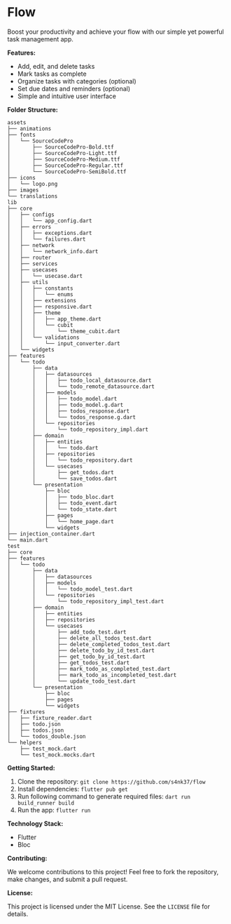 
# Flow

Boost your productivity and achieve your flow with our simple yet powerful task management app.

**Features:**

-   Add, edit, and delete tasks
-   Mark tasks as complete
-   Organize tasks with categories (optional)
-   Set due dates and reminders (optional)
-   Simple and intuitive user interface

**Folder Structure:**
```
assets
├── animations
├── fonts
│   └── SourceCodePro
│       ├── SourceCodePro-Bold.ttf
│       ├── SourceCodePro-Light.ttf
│       ├── SourceCodePro-Medium.ttf
│       ├── SourceCodePro-Regular.ttf
│       └── SourceCodePro-SemiBold.ttf
├── icons
│   └── logo.png
├── images
└── translations
lib
├── core
│   ├── configs
│   │   └── app_config.dart
│   ├── errors
│   │   ├── exceptions.dart
│   │   └── failures.dart
│   ├── network
│   │   └── network_info.dart
│   ├── router
│   ├── services
│   ├── usecases
│   │   └── usecase.dart
│   ├── utils
│   │   ├── constants
│   │   │   └── enums
│   │   ├── extensions
│   │   ├── responsive.dart
│   │   ├── theme
│   │   │   ├── app_theme.dart
│   │   │   └── cubit
│   │   │       └── theme_cubit.dart
│   │   └── validations
│   │       └── input_converter.dart
│   └── widgets
├── features
│   └── todo
│       ├── data
│       │   ├── datasources
│       │   │   ├── todo_local_datasource.dart
│       │   │   └── todo_remote_datasource.dart
│       │   ├── models
│       │   │   ├── todo_model.dart
│       │   │   ├── todo_model.g.dart
│       │   │   ├── todos_response.dart
│       │   │   └── todos_response.g.dart
│       │   └── repositories
│       │       └── todo_repository_impl.dart
│       ├── domain
│       │   ├── entities
│       │   │   └── todo.dart
│       │   ├── repositories
│       │   │   └── todo_repository.dart
│       │   └── usecases
│       │       ├── get_todos.dart
│       │       └── save_todos.dart
│       └── presentation
│           ├── bloc
│           │   ├── todo_bloc.dart
│           │   ├── todo_event.dart
│           │   └── todo_state.dart
│           ├── pages
│           │   └── home_page.dart
│           └── widgets
├── injection_container.dart
└── main.dart
test
├── core
├── features
│   └── todo
│       ├── data
│       │   ├── datasources
│       │   ├── models
│       │   │   └── todo_model_test.dart
│       │   └── repositories
│       │       └── todo_repository_impl_test.dart
│       ├── domain
│       │   ├── entities
│       │   ├── repositories
│       │   └── usecases
│       │       ├── add_todo_test.dart
│       │       ├── delete_all_todos_test.dart
│       │       ├── delete_completed_todos_test.dart
│       │       ├── delete_todo_by_id_test.dart
│       │       ├── get_todo_by_id_test.dart
│       │       ├── get_todos_test.dart
│       │       ├── mark_todo_as_completed_test.dart
│       │       ├── mark_todo_as_incompleted_test.dart
│       │       └── update_todo_test.dart
│       └── presentation
│           ├── bloc
│           ├── pages
│           └── widgets
├── fixtures
│   ├── fixture_reader.dart
│   ├── todo.json
│   ├── todos.json
│   └── todos_double.json
└── helpers
    ├── test_mock.dart
    └── test_mock.mocks.dart
```
**Getting Started:**

1.  Clone the repository:  `git clone https://github.com/s4nk37/flow`
2.  Install dependencies:  `flutter pub get`
3.  Run following command to generate required files: `dart run build_runner build`
4.  Run the app:  `flutter run`

**Technology Stack:**

-   Flutter
-   Bloc


**Contributing:**

We welcome contributions to this project! Feel free to fork the repository, make changes, and submit a pull request.

**License:**

This project is licensed under the MIT License. See the `LICENSE` file for details.
